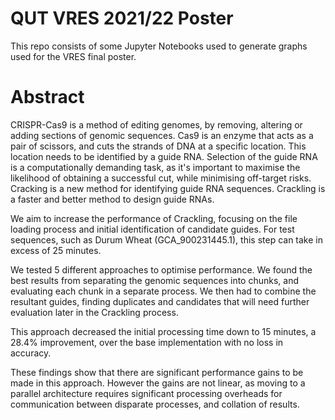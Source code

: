 # QUT VRES 2021/22 Poster
This repo consists of some Jupyter Notebooks used to generate graphs used for the VRES final poster.

# Abstract
CRISPR-Cas9 is a method of editing genomes, by removing, altering or adding sections of genomic sequences. Cas9 is an enzyme that acts as a pair of scissors, and cuts the strands of DNA at a specific location. This location needs to be identified by a guide RNA. Selection of the guide RNA is a computationally demanding task, as it's important to maximise the likelihood of obtaining a successful cut, while minimising off-target risks. Cracking is a new method for identifying guide RNA sequences. Crackling is a faster and better method to design guide RNAs.

We aim to increase the performance of Crackling, focusing on the file loading process and initial identification of candidate guides. For test sequences, such as Durum Wheat (GCA_900231445.1), this step can take in excess of 25 minutes.

We tested 5 different approaches to optimise performance. We found the best results from separating the genomic sequences into chunks, and evaluating each chunk in a separate process. We then had to combine the resultant guides, finding duplicates and candidates that will need further evaluation later in the Crackling process.

This approach decreased the initial processing time down to 15 minutes, a 28.4% improvement, over the base implementation with no loss in accuracy.

These findings show that there are significant performance gains to be made in this approach. However the gains are not linear, as moving to a parallel architecture requires significant processing overheads for communication between disparate processes, and collation of results.

